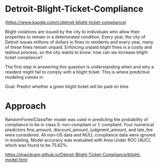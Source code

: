 # Detroit-Blight-Ticket-Compliance

(https://www.kaggle.com/c/detroit-blight-ticket-compliance)

Blight violations are issued by the city to individuals who allow their properties to remain in a deteriorated condition. Every year, the city of Detroit issues millions of dollars in fines to residents and every year, many of these fines remain unpaid. Enforcing unpaid blight fines is a costly and tedious process, so the city wants to know: how can we increase blight ticket compliance?

The first step in answering this question is understanding when and why a resident might fail to comply with a blight ticket. This is where predictive modeling comes in.

Goal: Predict whether a given blight ticket will be paid on time

# Approach

RandomForestClassifier model was used in predicting the probability of compliance to be in class 0: non-compliant or 1: compliant. Four numerical predictors fine_amount, discount_amount, judgment_amount, and late_fee were considered. All non-US data and NULL compliance data were ignored in modeling. Model accuracy was evaluated with Area Under ROC (AUC), which was found to be 75.62%.

https://mwickram.github.io/Detroit-Blight-Ticket-Compliance/blight-model.html
